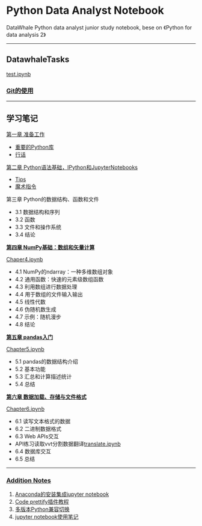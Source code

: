 # Python Data Analyst Notebook
DataWhale Python data analyst junior study notebook, bese on 《Python for data analysis 2》
***
## DatawhaleTasks 

[test.ipynb](https://github.com/gokoo/PythonAnalystNotebook/blob/master/Notes/py2code.ipynb)
### [Git的使用](https://github.com/gokoo/PythonAnalystNotebook/blob/master/Day0/0%20Gitusing.md)

***
## 学习笔记
[第一章 准备工作](https://github.com/gokoo/PythonAnalystNotebook/blob/master/Notes/Chapter1.md#第一章-准备工作)
- [重要的Python库](https://github.com/gokoo/PythonAnalystNotebook/blob/master/Notes/Chapter1.md#13-重要的python库)
- [行话](https://github.com/gokoo/PythonAnalystNotebook/blob/master/Notes/Chapter1.md#行话)
  
[第二章 Python语法基础，IPython和JupyterNotebooks](https://github.com/gokoo/PythonAnalystNotebook/blob/master/Notes/Chapter1.md#第2章-python语法基础ipython和jupyternotebooks)
- [Tips](https://github.com/gokoo/PythonAnalystNotebook/blob/master/Notes/Chapter1.md#tips)
- [魔术指令](https://github.com/gokoo/PythonAnalystNotebook/blob/master/Notes/Chapter1.md#魔术命令)

第三章 Python的数据结构、函数和文件
- 3.1 数据结构和序列
- 3.2 函数
- 3.3 文件和操作系统
- 3.4 结论

[**第四章 NumPy基础：数组和矢量计算**](https://github.com/gokoo/PythonAnalystNotebook/blob/master/Notes/Chapter1.md#第四章-numpy基础数组和矢量计算-chaper4ipynb)

[Chaper4.ipynb](https://github.com/gokoo/PythonAnalystNotebook/blob/master/Chapter4.ipynb)
- 4.1 NumPy的ndarray：一种多维数组对象
- 4.2 通用函数：快速的元素级数组函数
- 4.3 利用数组进行数据处理
- 4.4 用于数组的文件输入输出
- 4.5 线性代数
- 4.6 伪随机数生成
- 4.7 示例：随机漫步
- 4.8 结论


[**第五章 pandas入门**](https://github.com/gokoo/PythonAnalystNotebook/blob/master/Notes/Chapter1.md#第一章-准备工作)

[Chapter5.ipynb](https://github.com/gokoo/PythonAnalystNotebook/blob/master/Chapter5.ipynb)

- 5.1 pandas的数据结构介绍
- 5.2 基本功能
- 5.3 汇总和计算描述统计
- 5.4 总结
  
[**第六章 数据加载、存储与文件格式**](https://github.com/gokoo/PythonAnalystNotebook/blob/master/Notes/Chapter1.md#第一章-准备工作)

[Chapter6.ipynb](https://github.com/gokoo/PythonAnalystNotebook/blob/master/translate.ipynb)
- 6.1 读写文本格式的数据
- 6.2 二进制数据格式
- 6.3 Web APIs交互
- API练习读取vvt分割数据翻译[translate.ipynb]()
- 6.4 数据库交互
- 6.5 总结
***
### [Addition Notes](https://github.com/gokoo/PythonAnalystNotebook/blob/master/Notes/additionNotes.md)

1. [Anaconda的安装集成jupyter notebook](https://github.com/gokoo/PythonAnalystNotebook/blob/master/Notes/additionNotes.md#anaconda的安装集成jupyter-notebook)
2. [Code prettify插件教程](https://github.com/gokoo/PythonAnalystNotebook/blob/master/Notes/additionNotes.md#代码规范)
3. [多版本Python兼容切换](https://github.com/gokoo/PythonAnalystNotebook/blob/master/Notes/additionNotes.md#多版本python兼容切换)
4. [jupyter notebook使用笔记](https://github.com/gokoo/PythonAnalystNotebook/blob/master/Notes/additionNotes.md#jupyter-notebook使用笔记)